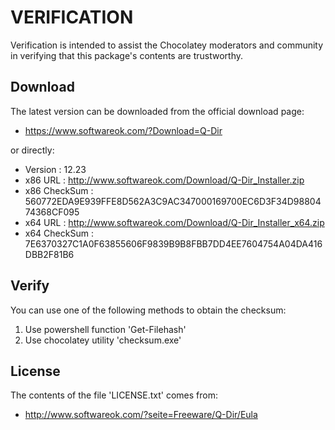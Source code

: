 # VERIFICATION
Verification is intended to assist the Chocolatey moderators and community in verifying that this package's contents are trustworthy.

## Download
The latest version can be downloaded from the official download page:
- https://www.softwareok.com/?Download=Q-Dir

or directly:
- Version      : 12.23
- x86 URL      : http://www.softwareok.com/Download/Q-Dir_Installer.zip
- x86 CheckSum : 560772EDA9E939FFE8D562A3C9AC347000169700EC6D3F34D9880474368CF095
- x64 URL      : http://www.softwareok.com/Download/Q-Dir_Installer_x64.zip
- x64 CheckSum : 7E6370327C1A0F63855606F9839B9B8FBB7DD4EE7604754A04DA416DBB2F81B6

## Verify
You can use one of the following methods to obtain the checksum:
1. Use powershell function 'Get-Filehash'
2. Use chocolatey utility 'checksum.exe'


## License
The contents of the file 'LICENSE.txt' comes from:
- http://www.softwareok.com/?seite=Freeware/Q-Dir/Eula
